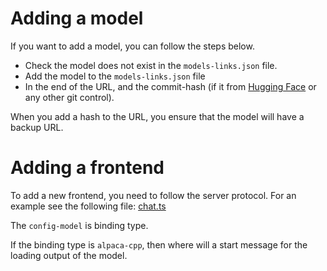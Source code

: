# Adding a model
If you want to add a model, you can follow the steps below.

- Check the model does not exist in the `models-links.json` file.
- Add the model to the `models-links.json` file
- In the end of the URL, and the commit-hash (if it from [Hugging Face](https://huggingface.co) or any other git control).

When you add a hash to the URL, you ensure that the model will have a backup URL.

# Adding a frontend
To add a new frontend, you need to follow the server protocol.
For an example see the following file: [chat.ts](https://github.com/ido-pluto/catai/blob/main/client/catai/src/utils/chat.ts)

The `config-model` is binding type.

If the binding type is `alpaca-cpp`, then where will a start message for the loading output of the model.